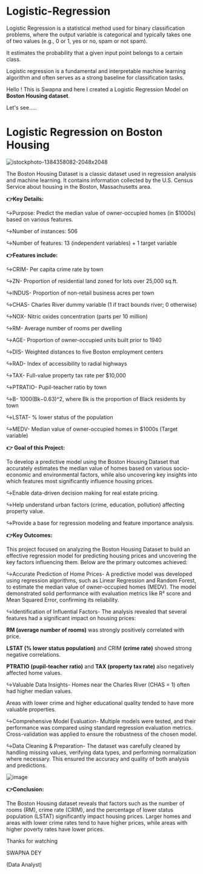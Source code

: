 # Logistic-Regression

Logistic Regression is a statistical method used for binary classification problems, where the output variable is categorical and typically takes one of two values (e.g., 0 or 1, yes or no, spam or not spam).

It estimates the probability that a given input point belongs to a certain class.

Logistic regression is a fundamental and interpretable machine learning algorithm and often serves as a strong baseline for classification tasks.

Hello ! This is Swapna and here I created a Logistic Regression Model on **Boston Housing dataset**.

Let's see.....

# Logistic Regression on Boston Housing 

![istockphoto-1384358082-2048x2048](https://github.com/user-attachments/assets/0505a4d2-a05a-491c-9933-66eaae604a30)


The Boston Housing Dataset is a classic dataset used in regression analysis and machine learning. It contains information collected by the U.S. Census Service about housing in the Boston, Massachusetts area.



**👉Key Details:**

↪Purpose: Predict the median value of owner-occupied homes (in $1000s) based on various features.

↪Number of instances: 506

↪Number of features: 13 (independent variables) + 1 target variable


**👉Features include:**


↪CRIM-	Per capita crime rate by town

↪ZN-	Proportion of residential land zoned for lots over 25,000 sq.ft.

↪INDUS-	Proportion of non-retail business acres per town

↪CHAS-	Charles River dummy variable (1 if tract bounds river; 0 otherwise)

↪NOX-	Nitric oxides concentration (parts per 10 million)

↪RM-	Average number of rooms per dwelling

↪AGE-	Proportion of owner-occupied units built prior to 1940

↪DIS-	Weighted distances to five Boston employment centers

↪RAD-	Index of accessibility to radial highways

↪TAX-	Full-value property tax rate per $10,000

↪PTRATIO-	Pupil-teacher ratio by town

↪B-  1000(Bk−0.63)^2, where Bk is the proportion of Black residents by town	

↪LSTAT-	% lower status of the population

↪MEDV- 	Median value of owner-occupied homes in $1000s (Target variable)


**👉 Goal of this Project:**


To develop a predictive model using the Boston Housing Dataset that accurately estimates the median value of homes based on various socio-economic and environmental factors, while also uncovering key insights into which features most significantly influence housing prices.

↪Enable data-driven decision making for real estate pricing.

↪Help understand urban factors (crime, education, pollution) affecting property value.

↪Provide a base for regression modeling and feature importance analysis.


**👉Key Outcomes:**

This project focused on analyzing the Boston Housing Dataset to build an effective regression model for predicting housing prices and uncovering the key factors influencing them. Below are the primary outcomes achieved:

↪Accurate Prediction of Home Prices-  A predictive model was developed using regression algorithms, such as Linear Regression and Random Forest, to estimate the median value of owner-occupied homes (MEDV). The model demonstrated solid performance with evaluation metrics like R² score and Mean Squared Error, confirming its reliability.

↪Identification of Influential Factors-  The analysis revealed that several features had a significant impact on housing prices:

**RM (average number of rooms)** was strongly positively correlated with price.

**LSTAT (% lower status population)** and CRIM **(crime rate)** showed strong negative correlations.

**PTRATIO (pupil-teacher ratio)** and **TAX (property tax rate)** also negatively affected home values.

↪Valuable Data Insights-  Homes near the Charles River (CHAS = 1) often had higher median values.

Areas with lower crime and higher educational quality tended to have more valuable properties.

↪Comprehensive Model Evaluation-  Multiple models were tested, and their performance was compared using standard regression evaluation metrics. Cross-validation was applied to ensure the robustness of the chosen model.

↪Data Cleaning & Preparation-  The dataset was carefully cleaned by handling missing values, verifying data types, and performing normalization where necessary. This ensured the accuracy and quality of both analysis and predictions.



![image](https://github.com/user-attachments/assets/22c06edd-5512-4276-880b-484aaf70e6ac)





**👉Conclusion:**


The Boston Housing dataset reveals that factors such as the number of rooms (RM), crime rate (CRIM), and the percentage of lower status population (LSTAT) significantly impact housing prices. Larger homes and areas with lower crime rates tend to have higher prices, while areas with higher poverty rates have lower prices.


Thanks for watching

SWAPNA DEY

(Data Analyst)

